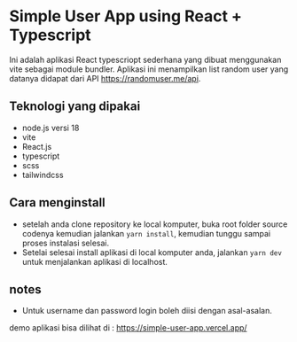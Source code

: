 # Simple User App using React + Typescript

Ini adalah aplikasi React typescriopt sederhana yang dibuat menggunakan vite sebagai module bundler.
Aplikasi ini menampilkan list random user yang datanya didapat dari API https://randomuser.me/api.

## Teknologi yang dipakai
- node.js versi 18
- vite
- React.js
- typescript
- scss
- tailwindcss

## Cara menginstall
- setelah anda clone repository ke local komputer, buka root folder source codenya kemudian jalankan ```yarn install```, kemudian tunggu sampai proses instalasi selesai.
- Setelai selesai install aplikasi di local komputer anda, jalankan ```yarn dev``` untuk menjalankan aplikasi di localhost.

## notes
- Untuk username dan password login boleh diisi dengan asal-asalan.

demo aplikasi bisa dilihat di :
https://simple-user-app.vercel.app/
